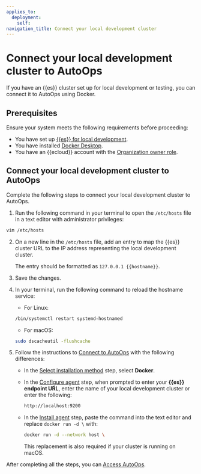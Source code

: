 ```yaml
---
applies_to:
  deployment:
    self:
navigation_title: Connect your local development cluster
---
```


# Connect your local development cluster to AutoOps

If you have an {{es}} cluster set up for local development or testing, you can connect it to AutoOps using Docker.

## Prerequisites

Ensure your system meets the following requirements before proceeding:

* You have set up [{{es}} for local development](/deploy-manage/deploy/self-managed/local-development-installation-quickstart.md).
* You have installed [Docker Desktop](https://www.docker.com/products/docker-desktop).
* You have an {{ecloud}} account with the [Organization owner role](/deploy-manage/monitor/autoops/cc-manage-users.md#assign-roles).

## Connect your local development cluster to AutoOps

Complete the following steps to connect your local development cluster to AutoOps.

1. Run the following command in your terminal to open the `/etc/hosts` file in a text editor with administrator privileges:

  ```sh
  vim /etc/hosts
  ```
2. On a new line in the `/etc/hosts` file, add an entry to map the {{es}} cluster URL to the IP address representing the local development cluster.

    The entry should be formatted as `127.0.0.1 {{hostname}}`.
3. Save the changes.
4. In your terminal, run the following command to reload the hostname service:
    * For Linux: 
    ```sh
    /bin/systemctl restart systemd-hostnamed
    ```
    * For macOS: 
    ```sh
    sudo dscacheutil -flushcache
    ```
5. Follow the instructions to [Connect to AutoOps](/deploy-manage/monitor/autoops/cc-connect-self-managed-to-autoops.md#connect-to-autoops) with the following differences:
    * In the [Select installation method](/deploy-manage/monitor/autoops/cc-connect-self-managed-to-autoops.md#select-installation-method) step, select **Docker**.
    * In the [Configure agent](/deploy-manage/monitor/autoops/cc-connect-self-managed-to-autoops.md#configure-agent) step, when prompted to enter your **{{es}} endpoint URL**, enter the name of your local development cluster or enter the following:
        ```sh
        http://localhost:9200
        ```
    * In the [Install agent](/deploy-manage/monitor/autoops/cc-connect-self-managed-to-autoops.md#install-agent) step, paste the command into the text editor and replace `docker run -d \` with:
        ```sh
        docker run -d --network host \
        ```
        
        This replacement is also required if your cluster is running on macOS.
      
After completing all the steps, you can [Access AutoOps](/deploy-manage/monitor/autoops/cc-connect-self-managed-to-autoops.md#access-autoops).




